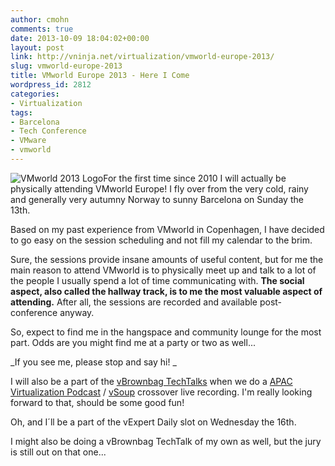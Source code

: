 ```yaml
---
author: cmohn
comments: true
date: 2013-10-09 18:04:02+00:00
layout: post
link: http://vninja.net/virtualization/vmworld-europe-2013/
slug: vmworld-europe-2013
title: VMworld Europe 2013 - Here I Come
wordpress_id: 2812
categories:
- Virtualization
tags:
- Barcelona
- Tech Conference
- VMware
- vmworld
---
```


![VMworld 2013 Logo](http://vninja.net/wordpress/wp-content/uploads/2013/10/1.jpg)For the first time since 2010 I will actually be physically attending VMworld Europe! I fly over from the very cold, rainy and generally very autumny Norway to sunny Barcelona on Sunday the 13th.

Based on my past experience from VMworld in Copenhagen, I have decided to go easy on the session scheduling and not fill my calendar to the brim.

Sure, the sessions provide insane amounts of useful content, but for me the main reason to attend VMworld is to physically meet up and talk to a lot of the people I usually spend a lot of time communicating with. **The social aspect, also called the hallway track, is to me the most valuable aspect of attending.** After all, the sessions are recorded and available post-conference anyway.

So, expect to find me in the hangspace and community lounge for the most part. Odds are you might find me at a party or two as well...

_If you see me, please stop and say hi! _

I will also be a part of the [vBrownbag TechTalks](http://professionalvmware.com/2013/10/vbrownbag-techtalks-schedule-for-vmworld-emea-2013/) when we do a [APAC Virtualization Podcast](http://apacvirtual.com) / [vSoup](http://vSoup.net) crossover live recording. I'm really looking forward to that, should be some good fun!

Oh, and I´ll be a part of the vExpert Daily slot on Wednesday the 16th.

I might also be doing a vBrownbag TechTalk of my own as well, but the jury is still out on that one...




